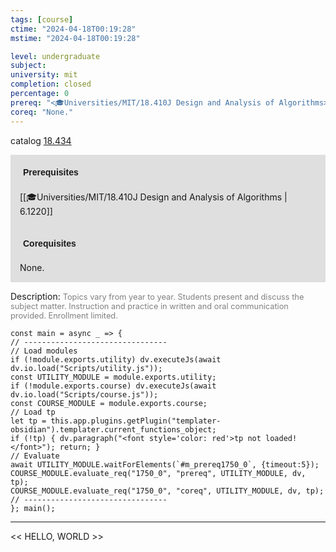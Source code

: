 ```yaml
---
tags: [course]
ctime: "2024-04-18T00:19:28"
mstime: "2024-04-18T00:19:28"

level: undergraduate
subject: 
university: mit
completion: closed
percentage: 0
prereq: "<🎓Universities/MIT/18.410J Design and Analysis of Algorithms>"
coreq: "None."
---
```


catalog [18.434](http://student.mit.edu/catalog/m18a.html#18.434)

<span style="display: block; padding: 15px; background-color: rgb(100, 100, 100, 0.2);"><font id="m_prereq1750_0" style="display: block; font-family: Arial, sans-serif; font-weight: bold; padding: 5px">Prerequisites</font><br><span id="prereq1750_0">[[🎓Universities/MIT/18.410J Design and Analysis of Algorithms | 6.1220]]</span></span>
<span style="display: block; padding: 15px; background-color: rgb(100, 100, 100, 0.2);"><font id="m_coreq1750_0" style="display: block; font-family: Arial, sans-serif; font-weight: bold; padding: 5px">Corequisites</font><br><span id="coreq1750_0">None.</span></span>

<font style="">Description:</font>
<font style="color: grey; font-size: 0.8rem;">Topics vary from year to year. Students present and discuss the subject matter. Instruction and practice in written and oral communication provided. Enrollment limited.</font>

```dataviewjs
const main = async _ => {
// --------------------------------
// Load modules
if (!module.exports.utility) dv.executeJs(await dv.io.load("Scripts/utility.js"));
const UTILITY_MODULE = module.exports.utility;
if (!module.exports.course) dv.executeJs(await dv.io.load("Scripts/course.js"));
const COURSE_MODULE = module.exports.course;
// Load tp
let tp = this.app.plugins.getPlugin("templater-obsidian").templater.current_functions_object;
if (!tp) { dv.paragraph("<font style='color: red'>tp not loaded!</font>"); return; }
// Evaluate
await UTILITY_MODULE.waitForElements(`#m_prereq1750_0`, {timeout:5});
COURSE_MODULE.evaluate_req("1750_0", "prereq", UTILITY_MODULE, dv, tp);
COURSE_MODULE.evaluate_req("1750_0", "coreq", UTILITY_MODULE, dv, tp);
// --------------------------------
}; main();
```

---

<< HELLO, WORLD >>
